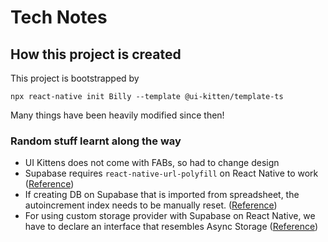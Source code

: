 # Tech Notes

## How this project is created

This project is bootstrapped by 
```
npx react-native init Billy --template @ui-kitten/template-ts
```

Many things have been heavily modified since then!

### Random stuff learnt along the way

- UI Kittens does not come with FABs, so had to change design
- Supabase requires `react-native-url-polyfill` on React Native to work ([Reference](https://justinnoel.dev/2020/12/08/react-native-urlsearchparams-error-not-implemented/))
- If creating DB on Supabase that is imported from spreadsheet, the autoincrement index needs to be manually reset. ([Reference](https://github.com/supabase/supabase/issues/1804))
- For using custom storage provider with Supabase on React Native, we have to declare an interface that resembles Async Storage ([Reference](https://github.com/supabase/supabase/issues/6348))